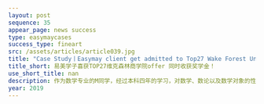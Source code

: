 ```yaml
---
layout: post
sequence: 35
appear_page: news success 
type: easymaycases
success_type: fineart
src: /assets/articles/article039.jpg
title: "Case Study丨Easymay client get admitted to Top27 Wake Forest University Business School with SCHOLARSHIP"
title_short: 易美学子喜获TOP27维克森林商学院offer 同时收获奖学金！
use_short_title: nan
description: 作为数学专业的M同学，经过本科四年的学习，对数学、数论以及数学对象的性质有了深刻的了解。但是抽象的研究和未来并不明朗的职业发展，让M同学在研究生的专业选择上一直迟疑不定。帮助学生清楚的认知自己的需求和未来发展的可能性是留学申请道路的重要开端，易美团队在帮助M同学进行二次评估时，除了分析他的数理学术背景外，在过往经历中发掘出了他对商业的兴趣 ，以及自我创业的有效经历。
year: 2019
---
```


